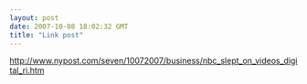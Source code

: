 ```yaml
---
layout: post
date: 2007-10-08 18:02:32 GMT
title: "Link post"
---
```

<http://www.nypost.com/seven/10072007/business/nbc_slept_on_videos_digital_ri.htm>

